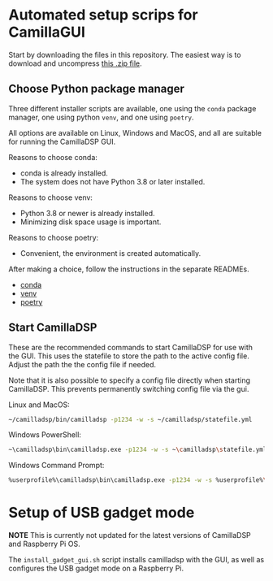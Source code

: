 # Automated setup scrips for CamillaGUI

Start by downloading the files in this repository. The easiest way is to download and uncompress [this .zip file](https://github.com/HEnquist/camilladsp-setupscripts/archive/refs/heads/master.zip).

## Choose Python package manager
Three different installer scripts are available,
one using the `conda` package manager, one using python `venv`, and one using `poetry`.

All options are available on Linux, Windows and MacOS,
and all are suitable for running the CamillaDSP GUI.

Reasons to choose conda:
- conda is already installed.
- The system does not have Python 3.8 or later installed.

Reasons to choose venv:
- Python 3.8 or newer is already installed.
- Minimizing disk space usage is important.

Reasons to choose poetry:
- Convenient, the environment is created automatically.

After making a choice, follow the instructions in the separate READMEs.
- [conda](README_conda.md)
- [venv](README_venv.md)
- [poetry](README_poetry.md)


## Start CamillaDSP
These are the recommended commands to start CamillaDSP for use with the GUI.
This uses the statefile to store the path to the active config file.
Adjust the path the the config file if needed.

Note that it is also possible to specify a config file directly when starting CamillaDSP.
This prevents permanently switching config file via the gui.

Linux and MacOS:
```sh
~/camilladsp/bin/camilladsp -p1234 -w -s ~/camilladsp/statefile.yml
```

Windows PowerShell:
```sh
~\camilladsp\bin\camilladsp.exe -p1234 -w -s ~\camilladsp\statefile.yml
```

Windows Command Prompt:
```sh
%userprofile%\camilladsp\bin\camilladsp.exe -p1234 -w -s %userprofile%\camilladsp\statefile.yml
```

# Setup of USB gadget mode
**NOTE** This is currently not updated for the latest versions of CamillaDSP and Raspberry Pi OS.

The `install_gadget_gui.sh` script installs camilladsp with the GUI,
as well as configures the USB gadget mode on a Raspberry Pi.